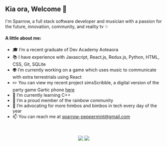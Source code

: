 ## Kia ora, Welcome 🌻

I'm Sparrow, a full stack software developer and musician with a passion for the future, innovation, community, and reality tv ✨ 

#### A little about me:

- 🎓  I’m a recent graduate of Dev Academy Aoteaora
-  📚 I have experience with Javascript, React.js, Redux.js, Python, HTML, CSS, Git, SQLite
- 👽  I’m currently working on a game which uses music to communicate with extra terrestrials using React
- ✏️  You can view my recent project simsScribble, a digital version of the party game Gartic phone
<a href="https://github.com/sparrow-peppermint/sims-scribble">here</a>
- 👾  I’m currently learning C++
- 🌈  I’m a proud member of the rainbow community
- 💖  I’m advocating for more himbos and bimbos in tech every day of the year
- 📫  You can reach me at sparrow-peppermint@gmail.com

<a><br></a>


<div align="center"> <a> <img align="center" src="https://github-readme-stats.vercel.app/api?username=sparrow-peppermint&rank_icon=github&hide=stars&line_height=24&theme=merko"/></a> <a href="https://github.com/anuraghazra/github-readme-stats">
<img align="center" src="https://github-readme-stats.vercel.app/api/top-langs/?username=sparrow-peppermint&layout=compact&theme=merko"></a> </div>

<a><br></a>



<!--
**sparrow-peppermint/sparrow-peppermint** is a  _special_ ✨ repository because its `README.md` (this file) appears on your GitHub profile.

Here are some ideas to get you started:

-->
